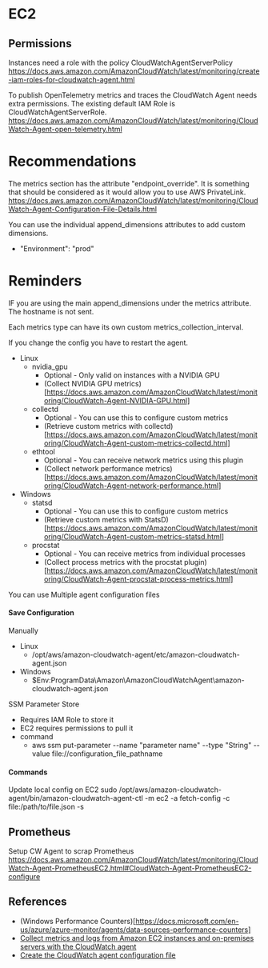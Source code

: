 # EC2 

## Permissions

Instances need a role with the policy CloudWatchAgentServerPolicy 
https://docs.aws.amazon.com/AmazonCloudWatch/latest/monitoring/create-iam-roles-for-cloudwatch-agent.html

To publish OpenTelemetry metrics and traces the CloudWatch Agent needs extra permissions. The existing default IAM Role is CloudWatchAgentServerRole. 
https://docs.aws.amazon.com/AmazonCloudWatch/latest/monitoring/CloudWatch-Agent-open-telemetry.html

# Recommendations 

The metrics section has the attribute "endpoint_override". It is something that should be considered as it would allow you to use AWS PrivateLink. 
https://docs.aws.amazon.com/AmazonCloudWatch/latest/monitoring/CloudWatch-Agent-Configuration-File-Details.html

You can use the individual append_dimensions attributes to add custom dimensions.

* "Environment": "prod"

# Reminders

IF you are using the main append_dimensions under the metrics attribute. The hostname is not sent.

Each metrics type can have its own custom metrics_collection_interval.

If you change the config you have to restart the agent.

* Linux
  * nvidia_gpu
    * Optional - Only valid on instances with a NVIDIA GPU
    * (Collect NVIDIA GPU metrics)[https://docs.aws.amazon.com/AmazonCloudWatch/latest/monitoring/CloudWatch-Agent-NVIDIA-GPU.html]
  * collectd 
    * Optional - You can use this to configure custom metrics
    * (Retrieve custom metrics with collectd)[https://docs.aws.amazon.com/AmazonCloudWatch/latest/monitoring/CloudWatch-Agent-custom-metrics-collectd.html]
  * ethtool 
    * Optional - You can receive network metrics using this plugin
    * (Collect network performance metrics)[https://docs.aws.amazon.com/AmazonCloudWatch/latest/monitoring/CloudWatch-Agent-network-performance.html]
* Windows
  * statsd 
    * Optional - You can use this to configure custom metrics
    * (Retrieve custom metrics with StatsD)[https://docs.aws.amazon.com/AmazonCloudWatch/latest/monitoring/CloudWatch-Agent-custom-metrics-statsd.html]
  * procstat  
    * Optional - You can receive metrics from individual processes
    * (Collect process metrics with the procstat plugin)[https://docs.aws.amazon.com/AmazonCloudWatch/latest/monitoring/CloudWatch-Agent-procstat-process-metrics.html] 

You can use Multiple agent configuration files


#### Save Configuration

Manually
* Linux 
  * /opt/aws/amazon-cloudwatch-agent/etc/amazon-cloudwatch-agent.json
* Windows
  * $Env:ProgramData\Amazon\AmazonCloudWatchAgent\amazon-cloudwatch-agent.json

SSM Parameter Store

* Requires IAM Role to store it
* EC2 requires permissions to pull it
* command
  * aws ssm put-parameter --name "parameter name" --type "String" --value file://configuration_file_pathname




#### Commands 

Update local config on EC2
sudo /opt/aws/amazon-cloudwatch-agent/bin/amazon-cloudwatch-agent-ctl -m ec2 -a fetch-config -c file:/path/to/file.json -s

## Prometheus

Setup CW Agent to scrap Prometheus
https://docs.aws.amazon.com/AmazonCloudWatch/latest/monitoring/CloudWatch-Agent-PrometheusEC2.html#CloudWatch-Agent-PrometheusEC2-configure

## References

* (Windows Performance Counters)[https://docs.microsoft.com/en-us/azure/azure-monitor/agents/data-sources-performance-counters]
* [Collect metrics and logs from Amazon EC2 instances and on-premises servers with the CloudWatch agent](https://docs.aws.amazon.com/AmazonCloudWatch/latest/monitoring/Install-CloudWatch-Agent.html)
* [Create the CloudWatch agent configuration file](https://docs.aws.amazon.com/AmazonCloudWatch/latest/monitoring/create-cloudwatch-agent-configuration-file.html)


